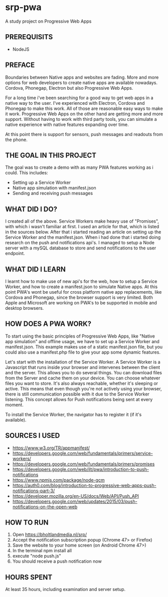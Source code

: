 # srp-pwa
A study project on Progressive Web Apps

PREREQUISITS
--------------------
* NodeJS

PREFACE
--------------------
Boundaries between Native apps and websites are fading. More and more options for web developers to create native apps are available nowadays. Cordova, Phonegap, Electron but also Progressive Web Apps.

For a long time i've been searching for a good way to get web apps in a native way to the user. I've experienced with Electron, Cordova and Phonegap to make this work. All of those are reasonable easy ways to make it work. Progressive Web Apps on the other hand are getting more and more support. Without having to work with third party tools, you can simulate a native experience with native features expanding over time. 

At this point there is support for sensors, push messages and readouts from the phone.

THE GOAL IN THIS PROJECT
----------------------
The goal was to create a demo with as many PWA features working as i could. This includes:
* Setting up a Service Worker
* Native app simulation with manifest.json
* Sending and receiving push messages

WHAT DID I DO?
---------------------
I created all of the above. 
Service Workers make heavy use of "Promises", with which i wasn't familiar at first. I used an article for that, which is listed in the sources below. After that i started reading an article on setting up the Service Worker and the manifest.json. When i had done that i started doing research on the push and notifications api's. I managed to setup a Node server with a mySQL database to store and send notifications to the user endpoint.

WHAT DID I LEARN
---------------------
I learnt how to make use of new api's for the web, how to setup a Service Worker, and how to create a manifest.json to simulate Native apps. At this point PWA's wont be useful for cross platform native app replacements, like Cordova and Phonegap, since the browser support is very limited. Both Apple and Microsoft are working on PWA's to be supported in mobile and desktop browsers.

HOW DOES A PWA WORK?
--------------------
To start using the basic principles of Progressive Web Apps, like "Native app simulation" and offline usage, we have to set up a Service Worker and manifest.json. This example makes use of a static manifest.json file, but you could also use a manifest.php file to give your app some dynamic features.

Let's start with the installation of the Service Worker. A Service Worker is a Javascript that runs inside your browser and intervenes between the client and the server. This allows you to do several things. You can download files from the Server and cache them on your device. You can choose whatever files you want to store. It's also always reachable, whether it's sleeping or active. This means that even though you're not actively using your browser, there is still communication possible with it due to the Service Worker listening. This concept allows for Push notifications being sent at every moment. 

To install the Service Worker, the navigator has to register it (if it's available). 



SOURCES I USED
---------------------
* https://www.w3.org/TR/appmanifest/
* https://developers.google.com/web/fundamentals/primers/service-workers/
* https://developers.google.com/web/fundamentals/primers/promises
* https://developers.google.com/web/ilt/pwa/introduction-to-push-notifications
* https://www.npmjs.com/package/node-gcm
* https://auth0.com/blog/introduction-to-progressive-web-apps-push-notifications-part-3/
* https://developer.mozilla.org/en-US/docs/Web/API/Push_API
* https://developers.google.com/web/updates/2015/03/push-notifications-on-the-open-web

HOW TO RUN
---------------------

1. Open https://bholtlandmedia.nl/srp/
2. Accept the notification subscription popup (Chrome 47> or Firefox)
3. Save the website to your home screen (on Android Chrome 47>)
4. In the terminal npm install all
5. execute "node push.js"
6. You should receive a push notification now

HOURS SPENT
-----------------------
At least 35 hours, including examination and server setup.
